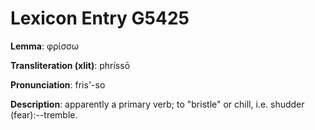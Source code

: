 # Lexicon Entry G5425

**Lemma**: φρίσσω

**Transliteration (xlit)**: phríssō

**Pronunciation**: fris'-so

**Description**:
apparently a primary verb; to "bristle" or chill, i.e. shudder (fear):--tremble.
